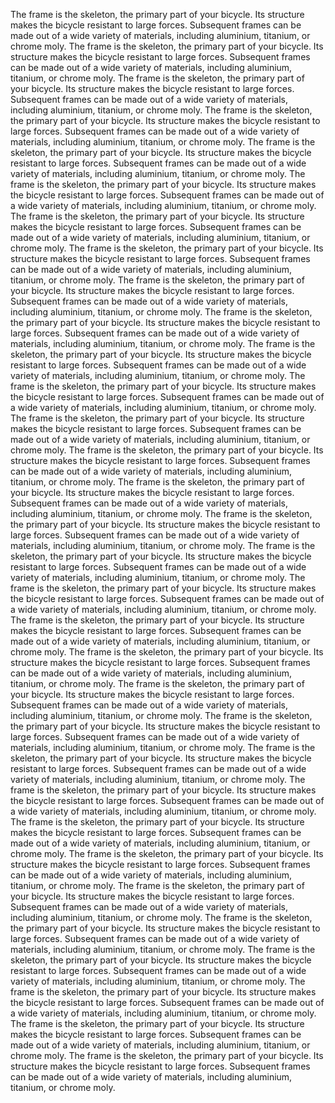 The frame is the skeleton, the primary part of your bicycle. Its structure makes the bicycle resistant to large forces.
Subsequent frames can be made out of a wide variety of materials, including aluminium, titanium, or chrome moly.
The frame is the skeleton, the primary part of your bicycle. Its structure makes the bicycle resistant to large forces.
Subsequent frames can be made out of a wide variety of materials, including aluminium, titanium, or chrome moly.
The frame is the skeleton, the primary part of your bicycle. Its structure makes the bicycle resistant to large forces.
Subsequent frames can be made out of a wide variety of materials, including aluminium, titanium, or chrome moly.
The frame is the skeleton, the primary part of your bicycle. Its structure makes the bicycle resistant to large forces.
Subsequent frames can be made out of a wide variety of materials, including aluminium, titanium, or chrome moly.
The frame is the skeleton, the primary part of your bicycle. Its structure makes the bicycle resistant to large forces.
Subsequent frames can be made out of a wide variety of materials, including aluminium, titanium, or chrome moly.
The frame is the skeleton, the primary part of your bicycle. Its structure makes the bicycle resistant to large forces.
Subsequent frames can be made out of a wide variety of materials, including aluminium, titanium, or chrome moly.
The frame is the skeleton, the primary part of your bicycle. Its structure makes the bicycle resistant to large forces.
Subsequent frames can be made out of a wide variety of materials, including aluminium, titanium, or chrome moly.
The frame is the skeleton, the primary part of your bicycle. Its structure makes the bicycle resistant to large forces.
Subsequent frames can be made out of a wide variety of materials, including aluminium, titanium, or chrome moly.
The frame is the skeleton, the primary part of your bicycle. Its structure makes the bicycle resistant to large forces.
Subsequent frames can be made out of a wide variety of materials, including aluminium, titanium, or chrome moly.
The frame is the skeleton, the primary part of your bicycle. Its structure makes the bicycle resistant to large forces.
Subsequent frames can be made out of a wide variety of materials, including aluminium, titanium, or chrome moly.
The frame is the skeleton, the primary part of your bicycle. Its structure makes the bicycle resistant to large forces.
Subsequent frames can be made out of a wide variety of materials, including aluminium, titanium, or chrome moly.
The frame is the skeleton, the primary part of your bicycle. Its structure makes the bicycle resistant to large forces.
Subsequent frames can be made out of a wide variety of materials, including aluminium, titanium, or chrome moly.
The frame is the skeleton, the primary part of your bicycle. Its structure makes the bicycle resistant to large forces.
Subsequent frames can be made out of a wide variety of materials, including aluminium, titanium, or chrome moly.
The frame is the skeleton, the primary part of your bicycle. Its structure makes the bicycle resistant to large forces.
Subsequent frames can be made out of a wide variety of materials, including aluminium, titanium, or chrome moly.
The frame is the skeleton, the primary part of your bicycle. Its structure makes the bicycle resistant to large forces.
Subsequent frames can be made out of a wide variety of materials, including aluminium, titanium, or chrome moly.
The frame is the skeleton, the primary part of your bicycle. Its structure makes the bicycle resistant to large forces.
Subsequent frames can be made out of a wide variety of materials, including aluminium, titanium, or chrome moly.
The frame is the skeleton, the primary part of your bicycle. Its structure makes the bicycle resistant to large forces.
Subsequent frames can be made out of a wide variety of materials, including aluminium, titanium, or chrome moly.
The frame is the skeleton, the primary part of your bicycle. Its structure makes the bicycle resistant to large forces.
Subsequent frames can be made out of a wide variety of materials, including aluminium, titanium, or chrome moly.
The frame is the skeleton, the primary part of your bicycle. Its structure makes the bicycle resistant to large forces.
Subsequent frames can be made out of a wide variety of materials, including aluminium, titanium, or chrome moly.
The frame is the skeleton, the primary part of your bicycle. Its structure makes the bicycle resistant to large forces.
Subsequent frames can be made out of a wide variety of materials, including aluminium, titanium, or chrome moly.
The frame is the skeleton, the primary part of your bicycle. Its structure makes the bicycle resistant to large forces.
Subsequent frames can be made out of a wide variety of materials, including aluminium, titanium, or chrome moly.
The frame is the skeleton, the primary part of your bicycle. Its structure makes the bicycle resistant to large forces.
Subsequent frames can be made out of a wide variety of materials, including aluminium, titanium, or chrome moly.
The frame is the skeleton, the primary part of your bicycle. Its structure makes the bicycle resistant to large forces.
Subsequent frames can be made out of a wide variety of materials, including aluminium, titanium, or chrome moly.
The frame is the skeleton, the primary part of your bicycle. Its structure makes the bicycle resistant to large forces.
Subsequent frames can be made out of a wide variety of materials, including aluminium, titanium, or chrome moly.
The frame is the skeleton, the primary part of your bicycle. Its structure makes the bicycle resistant to large forces.
Subsequent frames can be made out of a wide variety of materials, including aluminium, titanium, or chrome moly.
The frame is the skeleton, the primary part of your bicycle. Its structure makes the bicycle resistant to large forces.
Subsequent frames can be made out of a wide variety of materials, including aluminium, titanium, or chrome moly.
The frame is the skeleton, the primary part of your bicycle. Its structure makes the bicycle resistant to large forces.
Subsequent frames can be made out of a wide variety of materials, including aluminium, titanium, or chrome moly.
The frame is the skeleton, the primary part of your bicycle. Its structure makes the bicycle resistant to large forces.
Subsequent frames can be made out of a wide variety of materials, including aluminium, titanium, or chrome moly.
The frame is the skeleton, the primary part of your bicycle. Its structure makes the bicycle resistant to large forces.
Subsequent frames can be made out of a wide variety of materials, including aluminium, titanium, or chrome moly.
The frame is the skeleton, the primary part of your bicycle. Its structure makes the bicycle resistant to large forces.
Subsequent frames can be made out of a wide variety of materials, including aluminium, titanium, or chrome moly.
The frame is the skeleton, the primary part of your bicycle. Its structure makes the bicycle resistant to large forces.
Subsequent frames can be made out of a wide variety of materials, including aluminium, titanium, or chrome moly.
The frame is the skeleton, the primary part of your bicycle. Its structure makes the bicycle resistant to large forces.
Subsequent frames can be made out of a wide variety of materials, including aluminium, titanium, or chrome moly.